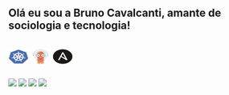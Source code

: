 ## Olá eu sou a Bruno Cavalcanti, amante de sociologia e tecnologia!

<div style="display: inline_block"><br>
  <img align="center" alt="h1n1-K8s" height="30" width="40" src="https://raw.githubusercontent.com/devicons/devicon/master/icons/kubernetes/kubernetes-plain.svg">
  <img align="center" alt="h1n1-Argo" height="30" width="40" src="https://raw.githubusercontent.com/devicons/devicon/master/icons/argocd/argocd-original.svg">
  <img align="center" alt="h1n1-ansible" height="30" width="40" src="https://raw.githubusercontent.com/devicons/devicon/master/icons/ansible/ansible-original.svg">
</div>
  
  ##
 
<div> 
  <a href="https://www.youtube.com/@cloudprotegida" target="_blank"><img src="https://img.shields.io/badge/YouTube-FF0000?style=for-the-badge&logo=youtube&logoColor=white" target="_blank"></a>
  <a href="https://instagram.com/cloudprotegida" target="_blank"><img src="https://img.shields.io/badge/-Instagram-%23E4405F?style=for-the-badge&logo=instagram&logoColor=white" target="_blank"></a>
  <a href = "mailto:cloudprotegida@gmail.com"><img src="https://img.shields.io/badge/-Gmail-%23333?style=for-the-badge&logo=gmail&logoColor=white" target="_blank"></a>
  <a href="https://www.linkedin.com/in/bruno-cavalcanti-sre/" target="_blank"><img src="https://img.shields.io/badge/-LinkedIn-%230077B5?style=for-the-badge&logo=linkedin&logoColor=white" target="_blank"></a> 
  
</div>
